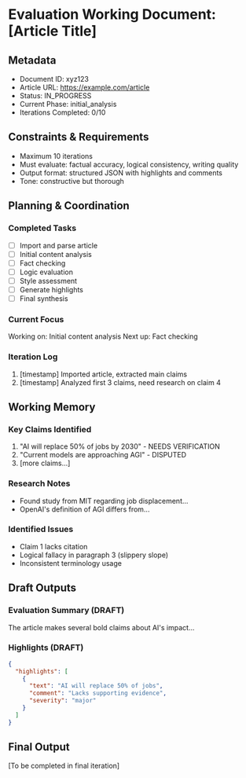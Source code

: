 # Evaluation Working Document: [Article Title]

## Metadata
- Document ID: xyz123
- Article URL: https://example.com/article
- Status: IN_PROGRESS
- Current Phase: initial_analysis
- Iterations Completed: 0/10

## Constraints & Requirements
- Maximum 10 iterations
- Must evaluate: factual accuracy, logical consistency, writing quality
- Output format: structured JSON with highlights and comments
- Tone: constructive but thorough

## Planning & Coordination
### Completed Tasks
- [ ] Import and parse article
- [ ] Initial content analysis
- [ ] Fact checking
- [ ] Logic evaluation
- [ ] Style assessment
- [ ] Generate highlights
- [ ] Final synthesis

### Current Focus
Working on: Initial content analysis
Next up: Fact checking

### Iteration Log
1. [timestamp] Imported article, extracted main claims
2. [timestamp] Analyzed first 3 claims, need research on claim 4

## Working Memory
### Key Claims Identified
1. "AI will replace 50% of jobs by 2030" - NEEDS VERIFICATION
2. "Current models are approaching AGI" - DISPUTED
3. [more claims...]

### Research Notes
- Found study from MIT regarding job displacement...
- OpenAI's definition of AGI differs from...

### Identified Issues
- Claim 1 lacks citation
- Logical fallacy in paragraph 3 (slippery slope)
- Inconsistent terminology usage

## Draft Outputs
### Evaluation Summary (DRAFT)
The article makes several bold claims about AI's impact...

### Highlights (DRAFT)
```json
{
  "highlights": [
    {
      "text": "AI will replace 50% of jobs",
      "comment": "Lacks supporting evidence",
      "severity": "major"
    }
  ]
}
```

## Final Output
[To be completed in final iteration]